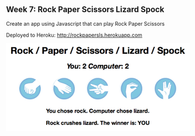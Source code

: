 Week 7: Rock Paper Scissors Lizard Spock
-----------------

Create an app using Javascript that can play Rock Paper Scissors


Deployed to Heroku: http://rockpapersls.herokuapp.com

![alt text](https://raw.githubusercontent.com/jorjahung/rock-paper-scissors/master/screenshot.png "Rock Paper Scissors Lizard Spock")

